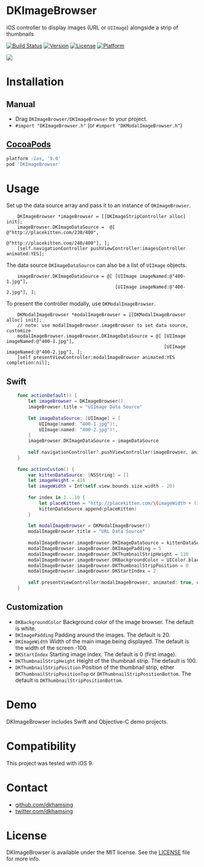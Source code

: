 DKImageBrowser
==============

iOS controller to display images (URL or `UIImage`) alongside a strip of thumbnails

[![Build Status](https://travis-ci.org/dkhamsing/DKImageBrowser.svg?branch=master)](https://travis-ci.org/dkhamsing/DKImageBrowser)
[![Version](https://img.shields.io/cocoapods/v/DKImageBrowser.svg?style=flat)](https://cocoapods.org/pods/DKImageBrowser)
[![License](https://img.shields.io/cocoapods/l/DKImageBrowser.svg?style=flat)](http://cocoadocs.org/docsets/DKImageBrowser)
[![Platform](https://img.shields.io/cocoapods/p/DKImageBrowser.svg?style=flat)](http://cocoadocs.org/docsets/DKImageBrowser)

![](Assets/demo.gif)

# Installation
## Manual
- Drag `DKImageBrowser/DKImageBrowser` to your project.
- `#import "DKImageBrowser.h"` (or `#import "DKModalImageBrowser.h"`)

## [CocoaPods](https://cocoapods.org/)
``` ruby
platform :ios, '9.0'
pod 'DKImageBrowser'
```

# Usage
Set up the data source array and pass it to an instance of `DKImageBrowser`.

```  objc    
    DKImageBrowser *imageBrowser = [[DKImageStripController alloc] init];
    imageBrowser.DKImageDataSource =  @[ @"http://placekitten.com/230/400",
                                  	     @"http://placekitten.com/240/400"], ];
    [self.navigationController pushViewController:imagesController animated:YES];

```

The data source `DKImageDataSource` can also be a list of `UIImage` objects.

``` objc
    imageBrowser.DKImageDataSource = @[ [UIImage imageNamed:@"400-1.jpg"],
                                        [UIImage imageNamed:@"400-2.jpg"], ];
```
                                  
To present the controller modally, use `DKModalImageBrowser`.

``` objc
    DKModalImageBrowser *modalImageBrowser = [[DKModalImageBrowser alloc] init];    
    // note: use modalImageBrowser.imageBrowser to set data source, customize
    modalImageBrowser.imageBrowser.DKImageDataSource = @[ [UIImage imageNamed:@"400-1.jpg"],
                                                          [UIImage imageNamed:@"400-2.jpg"], ];
    [self presentViewController:modalImageBrowser animated:YES completion:nil];

```

## Swift

``` swift
 	func actionDefault() {
        let imageBrowser = DKImageBrowser()
        imageBrowser.title = "UIImage Data Source"
        
        let imageDataSource: [UIImage] = [
            UIImage(named: "400-1.jpg")!,
            UIImage(named: "400-2.jpg")!,
        ]
        imageBrowser.DKImageDataSource = imageDataSource
        
        self.navigationController?.pushViewController(imageBrowser, animated: true)
    }
    
    func actionCustom() {
        var kittenDataSource: [NSString] = []
        let imageHeight = 416
        let imageWidth = Int(self.view.bounds.size.width - 20)
        
        for index in 1...10 {
            let placeKitten = "http://placekitten.com/\(imageWidth + (index * 2  + 10))/\(imageHeight)" as NSString
            kittenDataSource.append(placeKitten)
        }
        
        let modalImageBrowser = DKModalImageBrowser()
        modalImageBrowser.title = "URL Data Source"
        
        modalImageBrowser.imageBrowser.DKImageDataSource = kittenDataSource
        modalImageBrowser.imageBrowser.DKImagePadding = 5
        modalImageBrowser.imageBrowser.DKThumbnailStripHeight = 110
        modalImageBrowser.imageBrowser.DKBackgroundColor = UIColor.blackColor()
        modalImageBrowser.imageBrowser.DKThumbnailStripPosition = 0
        modalImageBrowser.imageBrowser.DKStartIndex = 2
        
        self.presentViewController(modalImageBrowser, animated: true, completion: nil)
    }

```

## Customization
- `DKBackgroundColor` Background color of the image browser. The default is white.
- `DKImagePadding` Padding around the images. The default is 20.
- `DKImageWidth` Width of the main image being displayed. The default is the width of the screen -100.
- `DKStartIndex` Starting image index. The default is 0 (first image).
- `DKThumbnailStripHeight` Height of the thumbnail strip. The default is 100.
- `DKThumbnailStripPosition`  Position of the thumbnail strip, either `DKThumbnailStripPositionTop` or `DKThumbnailStripPositionBottom`. The default is `DKThumbnailStripPositionBottom`.

# Demo
DKImageBrowser includes Swift and Objective-C demo projects.

# Compatibility
This project was tested with iOS 9.

# Contact
- [github.com/dkhamsing](https://github.com/dkhamsing)
- [twitter.com/dkhamsing](https://twitter.com/dkhamsing)

# License
DKImageBrowser is available under the MIT license. See the [LICENSE](LICENSE) file for more info.
